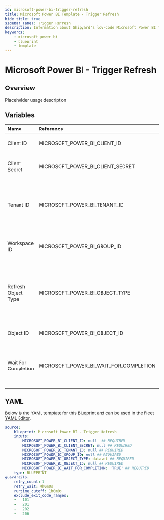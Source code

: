 ```yaml
---
id: microsoft-power-bi-trigger-refresh
title: Microsoft Power BI Template - Trigger Refresh
hide_title: true
sidebar_label: Trigger Refresh
description: Information about Shipyard's low-code Microsoft Power BI Trigger Refresh blueprint. Refresh a dataset or a dataflow on a Microsoft Power BI workspace 
keywords:
    - microsoft power bi
    - blueprint
    - template
---
```


# Microsoft Power BI - Trigger Refresh

## Overview
Placeholder usage description

## Variables

| Name | Reference | Type | Required | Default | Options | Description |
|:-----|:----------|:-----|:---------|:--------|:--------|:------------|
| Client ID | MICROSOFT_POWER_BI_CLIENT_ID  | Alphanumeric |:white_check_mark: | - | - | The Client ID of the service principal account |
| Client Secret | MICROSOFT_POWER_BI_CLIENT_SECRET  | Password |:white_check_mark: | - | - | The client secret value for the service principal account |
| Tenant ID | MICROSOFT_POWER_BI_TENANT_ID  | Alphanumeric |:white_check_mark: | - | - | The tenant ID that can be retrieved from Azure directory when creating the service principal account. |
| Workspace ID | MICROSOFT_POWER_BI_GROUP_ID  | Alphanumeric |:white_check_mark: | - | - | The workspace/group ID where the dataset/dataflow is located |
| Refresh Object Type | MICROSOFT_POWER_BI_OBJECT_TYPE  | Select |:white_check_mark: | `dataset` | Dataset: `dataset`<br></br><br></br>Dataflow: `dataflow`<br></br><br></br> | The object type you wish to be refreshed |
| Object ID | MICROSOFT_POWER_BI_OBJECT_ID  | Alphanumeric |:white_check_mark: | - | - | The dataset ID or dataflow ID you wish to refresh. |
| Wait For Completion | MICROSOFT_POWER_BI_WAIT_FOR_COMPLETION  | Boolean |:white_check_mark: | `TRUE` | - | Whether the blueprint should wait for the refresh to finish. It is recommended to set this to TRUE. |


## YAML
Below is the YAML template for this Blueprint and can be used in the Fleet [YAML Editor](../../reference/fleets/yaml-editor.md).
```yaml
source:
    blueprint: Microsoft Power BI - Trigger Refresh
    inputs:
        MICROSOFT_POWER_BI_CLIENT_ID: null  ## REQUIRED
        MICROSOFT_POWER_BI_CLIENT_SECRET: null ## REQUIRED
        MICROSOFT_POWER_BI_TENANT_ID: null ## REQUIRED
        MICROSOFT_POWER_BI_GROUP_ID: null ## REQUIRED
        MICROSOFT_POWER_BI_OBJECT_TYPE: dataset ## REQUIRED
        MICROSOFT_POWER_BI_OBJECT_ID: null ## REQUIRED
        MICROSOFT_POWER_BI_WAIT_FOR_COMPLETION: 'TRUE' ## REQUIRED
    type: BLUEPRINT
guardrails:
    retry_count: 1
    retry_wait: 0h0m0s
    runtime_cutoff: 1h0m0s
    exclude_exit_code_ranges:
    -   101
    -   201
    -   202
    -   206

```
